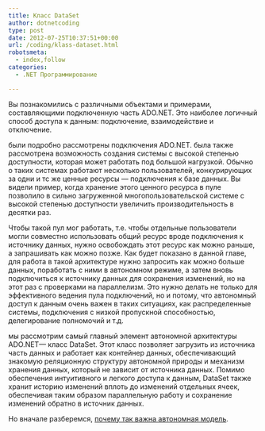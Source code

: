 ```yaml
---
title: Класс DataSet
author: dotnetcoding
type: post
date: 2012-07-25T10:37:51+00:00
url: /coding/klass-dataset.html
robotsmeta:
  - index,follow
categories:
  - .NET Программирование

---
```

Вы познакомились с различными объектами и примерами, составляющими подключенную часть ADO.NET. Это наиболее логичный способ доступа к данным: подключение, взаимодействие и отключение.
  
<!--more-->


  
были подробно рассмотрены подключения ADO.NET. была также рассмотрена возможность создания системы с высокой степенью доступности, которая может работать под большой нагрузкой. Обычно о таких системах работают несколько пользователей, конкурирующих за одни и тс же ценные ресурсы — подключения к базе данных. Вы видели пример, когда хранение этого ценного ресурса в пуле позволило в сильно загруженной многопользовательской системе с высокой степенью доступности увеличить производительность в десятки раз.

Чтобы такой пул мог работать, т.е. чтобы отдельные пользователи могли совместно использовать общий ресурс вроде подключения к источнику данных, нужно освобождать этот ресурс как можно раньше, а запрашивать как можно позже. Как будет показано в данной главе, для работа в такой архитектуре нужно запросить как можно больше данных, поработать с ними в автономном режиме, а затем вновь подключиться к источнику данных для сохранения изменений, но на этот раз с проверками на параллелизм. Это нужно делать не только для эффективного ведения пула подключений, но и потому, что автономный доступ к данным очень важен в таких ситуациях, как распределенные системы, подключения с низкой пропускной способностью, делегирование полномочий и т.д.

мы рассмотрим самый главный элемент автономной архитектуры ADO.NET— класс DataSet. Этот класс позволяет загрузить из источника часть данных и работает как контейнер данных, обеспечивающий знакомую реляционную структуру автономной природы и механизм хранения данных, который не зависит от источника данных. Помимо обеспечения интуитивного и легкого доступа к данным, DataSet также хранит историю изменений вплоть до изменений отдельных ячеек, обеспечивая таким образом параллельную работу и сохранение изменений обратно в источник данных.

Но вначале разберемся, <a href="http://dotnetcoding.ru/coding/situatsiya-v-kotoroj-nuzhna-avtonomnaya-model.html" target="_blank">почему так важна автономная модель</a>.